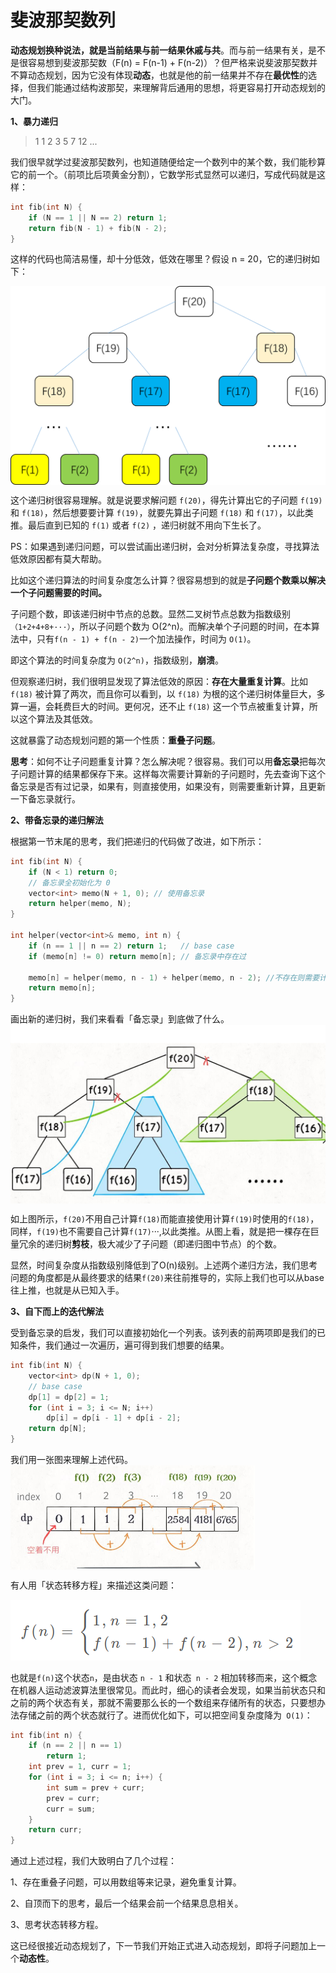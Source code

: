 # 斐波那契数列

**动态规划换种说法，就是当前结果与前一结果休戚与共**。而与前一结果有关，是不是很容易想到斐波那契数（F(n) = F(n-1) + F(n-2)）？但严格来说斐波那契数并不算动态规划，因为它没有体现**动态**，也就是他的前一结果并不存在**最优性**的选择，但我们能通过结构波那契，来理解背后通用的思想，将更容易打开动态规划的大门。



**1、暴力递归**

> 1 1 2 3 5 7 12 ...

我们很早就学过斐波那契数列，也知道随便给定一个数列中的某个数，我们能秒算它的前一个。（前项比后项黄金分割），它数学形式显然可以递归，写成代码就是这样：

```cpp
int fib(int N) {
    if (N == 1 || N == 2) return 1;
    return fib(N - 1) + fib(N - 2);
}
```

这样的代码也简洁易懂，却十分低效，低效在哪里？假设 n = 20，它的递归树如下：

<img src="../pics/DynamicPlanning/1.jpg" style="zoom: 50%;" align=center />

这个递归树很容易理解。就是说要求解问题 `f(20)`，得先计算出它的子问题 `f(19)` 和 `f(18)`，然后想要要计算 `f(19)`，就要先算出子问题 `f(18)` 和 `f(17)`，以此类推。最后直到已知的 `f(1)` 或者 `f(2)` ，递归树就不用向下生长了。

PS：如果遇到递归问题，可以尝试画出递归树，会对分析算法复杂度，寻找算法低效原因都有莫大帮助。

比如这个递归算法的时间复杂度怎么计算？很容易想到的就是**子问题个数乘以解决一个子问题需要的时间。**

子问题个数，即该递归树中节点的总数。显然二叉树节点总数为指数级别`（1+2+4+8+···）`，所以子问题个数为 O(2^n)。而解决单个子问题的时间，在本算法中，只有` f(n - 1) + f(n - 2) `一个加法操作，时间为 `O(1)`。

即这个算法的时间复杂度为 `O(2^n)`，指数级别，**崩溃**。

但观察递归树，我们很明显发现了算法低效的原因：**存在大量重复计算**。比如 `f(18)` 被计算了两次，而且你可以看到，以 `f(18)` 为根的这个递归树体量巨大，多算一遍，会耗费巨大的时间。更何况，还不止 `f(18)` 这一个节点被重复计算，所以这个算法及其低效。

这就暴露了动态规划问题的第一个性质：**重叠子问题**。

**思考**：如何不让子问题重复计算？怎么解决呢？很容易。我们可以用**备忘录**把每次子问题计算的结果都保存下来。这样每次需要计算新的子问题时，先去查询下这个备忘录是否有过记录，如果有，则直接使用，如果没有，则需要重新计算，且更新一下备忘录就行。

**2、带备忘录的递归解法**

根据第一节末尾的思考，我们把递归的代码做了改进，如下所示：

```cpp
int fib(int N) {
    if (N < 1) return 0;
    // 备忘录全初始化为 0
    vector<int> memo(N + 1, 0); // 使用备忘录
    return helper(memo, N);
}
 
int helper(vector<int>& memo, int n) {
    if (n == 1 || n == 2) return 1;   // base case 
    if (memo[n] != 0) return memo[n]; // 备忘录中存在过

    memo[n] = helper(memo, n - 1) + helper(memo, n - 2); //不存在则需要计算，且更新备忘录
    return memo[n];
}
```

画出新的递归树，我们来看看「备忘录」到底做了什么。
<img src="../pics/DynamicPlanning/2.jpg" alt="img" style="zoom:50%;" align=center />



如上图所示，`f(20)`不用自己计算`f(18)`而能直接使用计算`f(19)`时使用的`f(18)`，同样，`f(19)`也不需要自己计算`f(17)`···,以此类推。从图上看，就是把一棵存在巨量冗余的递归树**剪枝**，极大减少了子问题（即递归图中节点）的个数。

显然，时间复杂度从指数级别降低到了O(n)级别。上述两个递归方法，我们思考问题的角度都是从最终要求的结果`f(20)`来往前推导的，实际上我们也可以从base往上推，也就是从已知入手。

**3、自下而上的迭代解法**

受到备忘录的启发，我们可以直接初始化一个列表。该列表的前两项即是我们的已知条件，我们通过一次遍历，遍可得到我们想要的结果。

```cpp
int fib(int N) {
    vector<int> dp(N + 1, 0);
    // base case
    dp[1] = dp[2] = 1;
    for (int i = 3; i <= N; i++)
        dp[i] = dp[i - 1] + dp[i - 2];
    return dp[N];
}
```

我们用一张图来理解上述代码。
<img src="../pics/DynamicPlanning/3.jpg" alt="img" style="zoom:50%;" align=center />

有人用「状态转移方程」来描述这类问题：

![](..\pics\DynamicPlanning\4.jpg)

也就是` f(n) `这个状态`n`，是由状态 `n - 1` 和状态` n - 2` 相加转移而来，这个概念在机器人运动滤波算法里很常见。而此时，细心的读者会发现，如果当前状态只和之前的两个状态有关，那就不需要那么长的一个数组来存储所有的状态，只要想办法存储之前的两个状态就行了。进而优化如下，可以把空间复杂度降为` O(1)`：

```cpp
int fib(int n) {
    if (n == 2 || n == 1) 
        return 1;
    int prev = 1, curr = 1;
    for (int i = 3; i <= n; i++) {
        int sum = prev + curr;
        prev = curr;
        curr = sum;
    }
    return curr;
}
```



通过上述过程，我们大致明白了几个过程：

1、存在重叠子问题，可以用数组等来记录，避免重复计算。

2、自顶而下的思考，最后一个结果会前一个结果息息相关。

3、思考状态转移方程。

这已经很接近动态规划了，下一节我们开始正式进入动态规划，即将子问题加上一个**动态性**。